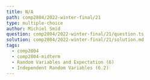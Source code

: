 ```yaml
---
title: N/A
path: comp2804/2022-winter-final/21
type: multiple-choice
author: Michiel Smid
question: comp2804/2022-winter-final/21/question.ts
solution: comp2804/2022-winter-final/21/solution.md
tags:
  - comp2804
  - comp2804-midterm
  - Random Variables and Expectation (6)
  - Independent Random Variables (6.2)
---
```

